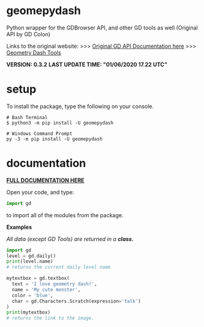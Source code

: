 # geomepydash
Python wrapper for the GDBrowser API, and other GD tools as well (Original API by GD Colon)

Links to the original website:
\>\>\> [Original GD API Documentation here](https://gdbrowser.com/api)
\>\>\> [Geometry Dash Tools](https://gdcolon.com/tools) 

**VERSION: 0.3.2**
**LAST UPDATE TIME: "01/06/2020 17.22 UTC"**

# setup
To install the package, type the following on your console.

```
# Bash Terminal
$ python3 -m pip install -U geomepydash

# Windows Command Prompt
py -3 -m pip install -U geomepydash
```

# documentation
**[FULL DOCUMENTATION HERE](https://vierofernando.github.io/geomepydash)**

Open your code, and type:
```py
import gd
```
to import all of the modules from the package.

**Examples**

_All data (except GD Tools) are returned in a **class.**_
```py
import gd
level = gd.daily()
print(level.name)
# returns the current daily level name

mytextbox = gd.textbox(
  text = 'I love geometry dash!',
  name = 'My cute monster',
  color = 'blue',
  char = gd.Characters.Scratch(expression='talk')
)
print(mytextbox)
# returns the link to the image.
```
